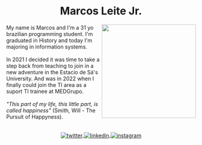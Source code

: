 <h1 align="center"> Marcos Leite Jr.<br></h1>
<img align="right" height="250em" src="https://raw.githubusercontent.com/gist/Bymarcosleitejr/b70d9f34681a7ad078fba3aec940be71/raw/337d96e547d6897e7fcf0599172ef80477bf20a8/Bras%C3%A3o%20dos%20Leite.svg">
<p> My name is Marcos and I'm a 31 yo brazilian programming student. I'm graduated in History and today I'm majoring in information systems.
<br></br>
In 2021 I decided it was time to take a step back from teaching to join in a new adventure in the Estacio de Sá's University. And was in 2022 when I finally could join the TI area as a suport TI trainee at MEDGrupo.
<br></br>
<i>"This part of my life, this little part, is called happiness"</i> (Smith, Will - The Pursuit of Happyness).
<br></br>  
<p align="center">  
<a href="https://twitter.com/Bymarcosleitejr" target="_blank">
  <img align="center" src="https://img.shields.io/badge/-Bymarcosleitejr-05122A?style=flat&logo=twitter" alt="twitter"/>  
</a>
<a href="https://linkedin.com/in/Bymarcosleite" target="_blank">
  <img align="center" src="https://img.shields.io/badge/-Bymarcosleite-05122A?style=flat&logo=linkedin" alt="linkedin"/>
</a>
<a href="https://instagram.com/Bymarcosleite" target="_blank">
 <img align="center" src="https://img.shields.io/badge/-Bymarcosleite-05122A?style=flat&logo=instagram" alt="instagram"/>
</a>
</p>



